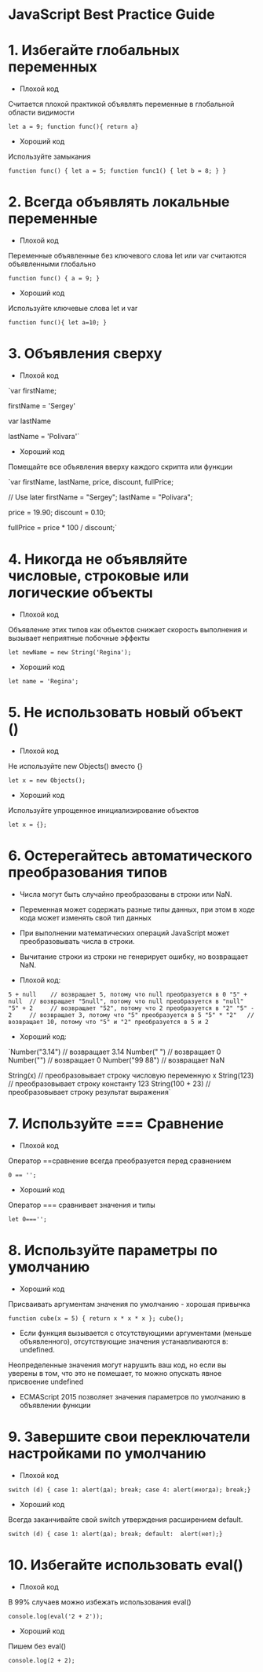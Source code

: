 # JavaScript Best Practice Guide

# 1. Избегайте глобальных переменных #

- Плохой код

Считается плохой практикой объявлять переменные в глобальной области видимости

`let a = 9;
function func(){ return a}`

- Хороший код

Используйте замыкания

`function func() {
  let a = 5;
  function func1() {
    let b = 8;
  }
}`

# 2. Всегда объявлять локальные переменные #

- Плохой код

Переменные объявленные без ключевого слова let или var считаются объявленными глобально

`function func() {
  a = 9;
}`

- Хороший код

Используйте ключевые слова let и var

`function func(){ let a=10; }`

# 3. Объявления сверху #

- Плохой код

`var firstName;
 
 firstName = 'Sergey'
 
 var lastName
 
 lastName = 'Polivara'`

- Хороший код

Помещайте все объявления вверху каждого скрипта или функции

`var firstName, lastName, price, discount, fullPrice;

// Use later
firstName = "Sergey";
lastName = "Polivara";

price = 19.90;
discount = 0.10;

fullPrice = price * 100 / discount;`

# 4. Никогда не объявляйте числовые, строковые или логические объекты #

- Плохой код

Объявление этих типов как объектов снижает скорость выполнения и вызывает неприятные побочные эффекты

`let newName = new String('Regina');`

- Хороший код

`let name = 'Regina';`

# 5. Не использовать новый объект () #

- Плохой код

Не используйте new Objects() вместо {}

`let x = new Objects();`

- Хороший код

Используйте упрощенное инициализирование объектов

`let x = {};`

# 6. Остерегайтесь автоматического преобразования типов #

- Числа могут быть случайно преобразованы в строки или NaN.

- Переменная может содержать разные типы данных, при этом в ходе кода может изменять свой тип данных

- При выполнении математических операций JavaScript может преобразовывать числа в строки.

- Вычитание строки из строки не генерирует ошибку, но возвращает NaN.

- Плохой код:

`5 + null    // возвращает 5, потому что null преобразуется в 0
"5" + null  // возвращает "5null", потому что null преобразуется в "null"
"5" + 2     // возвращает "52", потому что 2 преобразуется в "2"
"5" - 2     // возвращает 3, потому что "5" преобразуется в 5
"5" * "2"   // возвращает 10, потому что "5" и "2" преобразуется в 5 и 2 `

- Хороший код:

`Number("3.14")    // возвращает 3.14
 Number(" ")       // возвращает 0 
 Number("")        // возвращает 0
 Number("99 88")   // возвращает NaN 
 
 String(x)         // преобразовывает строку числовую переменную x
 String(123)       // преобразовывает строку константу 123
 String(100 + 23)  // преобразовывает строку результат выражения`

# 7. Используйте === Сравнение #

- Плохой код

Оператор ==сравнение всегда преобразуется перед сравнением

`0 == '';`

- Хороший код

Оператор === сравнивает значения и типы

`let 0==='';`

# 8. Используйте параметры по умолчанию #

- Хороший код

Присваивать аргументам значения по умолчанию - хорошая привычка

`function cube(x = 5) {
  return x * x * x
}; cube();`

- Если функция вызывается с отсутствующими аргументами (меньше объявленного), отсутствующие значения устанавливаются в: undefined.

Неопределенные значения могут нарушить ваш код, но если вы уверены в том, что это не помешает, то можно опускать явное присвоение undefined

- ECMAScript 2015 позволяет значения параметров по умолчанию в объявлении функции

# 9. Завершите свои переключатели настройками по умолчанию #

- Плохой код

`switch (d) { case 1: alert(да); break; case 4: alert(иногда); break;}`

- Хороший код

Всегда заканчивайте свой switch утверждения расширением default.

`switch (d) { case 1: alert(да); break; default:  alert(нет);}`

# 10. Избегайте использовать eval() #

- Плохой код

В 99% случаев можно избежать использования eval()

`console.log(eval('2 + 2'));`

- Хороший код

Пишем без eval()

`console.log(2 + 2);`